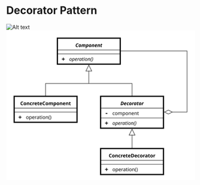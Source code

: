 # Decorator Pattern

![Alt text](https://upload.wikimedia.org/wikipedia/commons/e/e9/Decorator_UML_class_diagram.svg)
![Alt text](PatternImages/decorator/Decorator_UML_class_diagram.svg)
